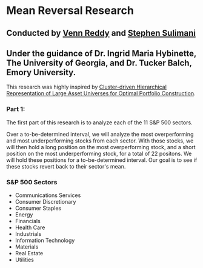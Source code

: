 # Mean Reversal Research

## Conducted by [Venn Reddy](https://github.com/vennreddy490) and [Stephen Sulimani](https://github.com/StephenSulimani)
## Under the guidance of Dr. Ingrid Maria Hybinette, The University of Georgia, and Dr. Tucker Balch, Emory University.

This research was highly inspired by [Cluster-driven Hierarchical Representation of Large Asset Universes for Optimal Portfolio Construction](https://dl.acm.org/doi/10.1145/3677052.3698676).


### Part 1:

The first part of this research is to analyze each of the 11 S&P 500 sectors.

Over a to-be-determined interval, we will analyze the most overperforming and most underperforming
stocks from each sector. With those stocks, we will then hold a long position on the most overperforming
stock, and a short position on the most underperforming stock, for a total of 22 positons. We will hold
these positions for a to-be-determined interval. Our goal is to see if these stocks revert back to their
sector's mean.


### S&P 500 Sectors

- Communications Services
- Consumer Discretionary
- Consumer Staples
- Energy
- Financials
- Health Care
- Industrials
- Information Technology
- Materials
- Real Estate
- Utilities
